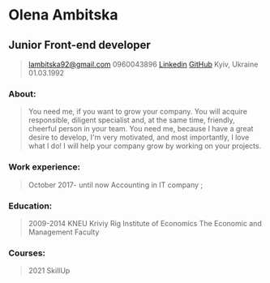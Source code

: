 # Olena Ambitska
## Junior Front-end developer
>lambitska92@gmail.com
>0960043896
[Linkedin](https://www.linkedin.com/in/%D0%B5%D0%BB%D0%B5%D0%BD%D0%B0-%D0%B0%D0%BC%D0%B1%D0%B8%D1%86%D0%BA%D0%B0%D1%8F-aa1b1616b/  )
[GitHub](https://github.com/elena-ambitska)
>Kyiv, Ukraine
>01.03.1992

### About:
>You need me, if you want to grow your company. You will acquire responsible, diligent specialist
and, at the same time, friendly, cheerful person in your team.
You need me, because I have a great desire to develop, I'm very motivated, and most importantly,
I love what I do!
I will help your company grow by working on your projects. 

### Work experience:
>October 2017- until now 
>Accounting in IT company ;

### Education:
>2009-2014 
>KNEU Kriviy Rig Institute of Economics
>The Economic and Management Faculty

### Courses:
>2021
>SkillUp 
